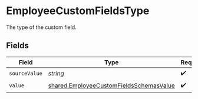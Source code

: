 # EmployeeCustomFieldsType

The type of the custom field.


## Fields

| Field                                                                                              | Type                                                                                               | Required                                                                                           | Description                                                                                        |
| -------------------------------------------------------------------------------------------------- | -------------------------------------------------------------------------------------------------- | -------------------------------------------------------------------------------------------------- | -------------------------------------------------------------------------------------------------- |
| `sourceValue`                                                                                      | *string*                                                                                           | :heavy_check_mark:                                                                                 | N/A                                                                                                |
| `value`                                                                                            | [shared.EmployeeCustomFieldsSchemasValue](../../models/shared/employeecustomfieldsschemasvalue.md) | :heavy_check_mark:                                                                                 | N/A                                                                                                |